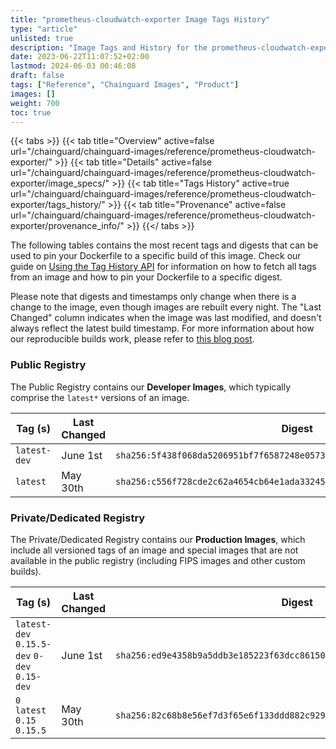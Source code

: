 ```yaml
---
title: "prometheus-cloudwatch-exporter Image Tags History"
type: "article"
unlisted: true
description: "Image Tags and History for the prometheus-cloudwatch-exporter Chainguard Image"
date: 2023-06-22T11:07:52+02:00
lastmod: 2024-06-03 00:46:08
draft: false
tags: ["Reference", "Chainguard Images", "Product"]
images: []
weight: 700
toc: true
---
```


{{< tabs >}}
{{< tab title="Overview" active=false url="/chainguard/chainguard-images/reference/prometheus-cloudwatch-exporter/" >}}
{{< tab title="Details" active=false url="/chainguard/chainguard-images/reference/prometheus-cloudwatch-exporter/image_specs/" >}}
{{< tab title="Tags History" active=true url="/chainguard/chainguard-images/reference/prometheus-cloudwatch-exporter/tags_history/" >}}
{{< tab title="Provenance" active=false url="/chainguard/chainguard-images/reference/prometheus-cloudwatch-exporter/provenance_info/" >}}
{{</ tabs >}}

The following tables contains the most recent tags and digests that can be used to pin your Dockerfile to a specific build of this image. Check our guide on [Using the Tag History API](/chainguard/chainguard-images/using-the-tag-history-api/) for information on how to fetch all tags from an image and how to pin your Dockerfile to a specific digest.

Please note that digests and timestamps only change when there is a change to the image, even though images are rebuilt every night. The "Last Changed" column indicates when the image was last modified, and doesn't always reflect the latest build timestamp. For more information about how our reproducible builds work, please refer to [this blog post](https://www.chainguard.dev/unchained/reproducing-chainguards-reproducible-image-builds).

### Public Registry
The Public Registry contains our **Developer Images**, which typically comprise the `latest*` versions of an image.

| Tag (s)       | Last Changed | Digest                                                                    |
|---------------|--------------|---------------------------------------------------------------------------|
|  `latest-dev` | June 1st     | `sha256:5f438f068da5206951bf7f6587248e0573b26d0e7e9466b5c4d18fb5848f381f` |
|  `latest`     | May 30th     | `sha256:c556f728cde2c62a4654cb64e1ada332457e3a58ba1ab839a29abff93a6eb183` |


### Private/Dedicated Registry
The Private/Dedicated Registry contains our **Production Images**, which include all versioned tags of an image and special images that are not available in the public registry (including FIPS images and other custom builds).

| Tag (s)                                       | Last Changed | Digest                                                                    |
|-----------------------------------------------|--------------|---------------------------------------------------------------------------|
|  `latest-dev` `0.15.5-dev` `0-dev` `0.15-dev` | June 1st     | `sha256:ed9e4358b9a5ddb3e185223f63dcc8615098177586c9a62ab5d6b6644f209805` |
|  `0` `latest` `0.15` `0.15.5`                 | May 30th     | `sha256:82c68b8e56ef7d3f65e6f133ddd882c9292064962eeec5262e85a0d358b90d3a` |

